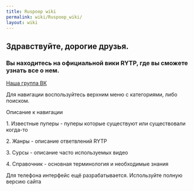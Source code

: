 ```yaml
---
title: Ruspoop wiki
permalink: wiki/Ruspoop_wiki/
layout: wiki
---
```


## **Здравствуйте, дорогие друзья.**

### Вы находитесь на официальной вики RYTP, где вы сможете узнать все о нем.

[Наша группа ВК](https://vk.com/ruspoopwiki)

Для навигации воспользуйтесь верхним меню с категориями, либо поиском. 

Описание к навигации

1\. Известные пуперы - пуперы которые существуют или существовали
когда-то

2\. Жанры - описание ответвлений RYTP

3\. Сурсы - описание часто используемых видео

4\. Справочник - основная терминология и необходимые знания

Для телефона интерфейс ещё разрабатывается. Используйте полную версию
сайта
